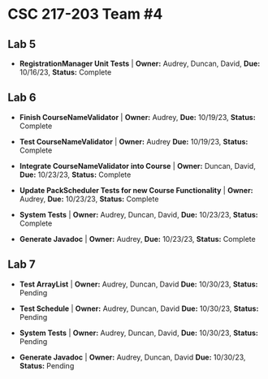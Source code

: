 # CSC 217-203 Team #4

## Lab 5

- **RegistrationManager Unit Tests** | **Owner:** Audrey, Duncan, David, **Due:** 10/16/23, **Status:** Complete

## Lab 6

- **Finish CourseNameValidator** | **Owner:** Audrey, **Due:** 10/19/23, **Status:** Complete

- **Test CourseNameValidator** | **Owner:** Audrey **Due:** 10/19/23, **Status:** Complete

- **Integrate CourseNameValidator into Course** | **Owner:** Duncan, David, **Due:** 10/23/23, **Status:** Complete

- **Update PackScheduler Tests for new Course Functionality** | **Owner:** Audrey, **Due:** 10/23/23, **Status:** Complete

- **System Tests** | **Owner:** Audrey, Duncan, David, **Due:** 10/23/23, **Status:** Complete

- **Generate Javadoc** | **Owner:** Audrey, **Due:** 10/23/23, **Status:** Complete

## Lab 7

- **Test ArrayList** | **Owner:** Audrey, Duncan, David **Due:** 10/30/23, **Status:** Pending

- **Test Schedule** | **Owner:** Audrey, Duncan, David **Due:** 10/30/23, **Status:** Pending

- **System Tests** | **Owner:** Audrey, Duncan, David, **Due:** 10/30/23, **Status:** Pending

- **Generate Javadoc** | **Owner:** Audrey, Duncan, David **Due:** 10/30/23, **Status:** Pending
